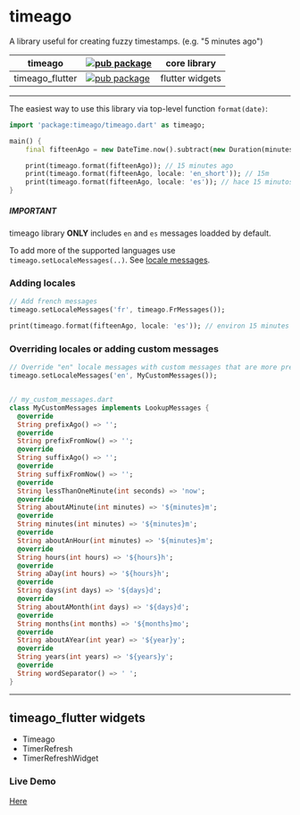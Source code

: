 # timeago

A library useful for creating fuzzy timestamps. (e.g. "5 minutes ago")

| timeago         | [![pub package](https://img.shields.io/pub/v/timeago.svg?label=timeago&color=blue)](https://pub.dartlang.org/packages/timeago)                         | core library    |
|-----------------|--------------------------------------------------------------------------------------------------------------------------------------------------------|-----------------|
| timeago_flutter | [![pub package](https://img.shields.io/pub/v/timeago_flutter.svg?label=timeago_flutter&color=blue)](https://pub.dartlang.org/packages/timeago_flutter) | flutter widgets |

---




The easiest way to use this library via top-level function `format(date)`:

```dart
import 'package:timeago/timeago.dart' as timeago;

main() {
    final fifteenAgo = new DateTime.now().subtract(new Duration(minutes: 15));

    print(timeago.format(fifteenAgo)); // 15 minutes ago
    print(timeago.format(fifteenAgo, locale: 'en_short')); // 15m
    print(timeago.format(fifteenAgo, locale: 'es')); // hace 15 minutos
}
```

##### IMPORTANT
timeago library **ONLY** includes `en` and `es` messages loadded by default. 

To add more of the supported languages use `timeago.setLocaleMessages(..)`. See [locale messages](lib/source/messages).

### Adding locales

```dart
// Add french messages
timeago.setLocaleMessages('fr', timeago.FrMessages());

print(timeago.format(fifteenAgo, locale: 'es')); // environ 15 minutes
```

### Overriding locales or adding custom messages

```dart
// Override "en" locale messages with custom messages that are more precise
timeago.setLocaleMessages('en', MyCustomMessages());


// my_custom_messages.dart
class MyCustomMessages implements LookupMessages {
  @override
  String prefixAgo() => '';
  @override
  String prefixFromNow() => '';
  @override
  String suffixAgo() => '';
  @override
  String suffixFromNow() => '';
  @override
  String lessThanOneMinute(int seconds) => 'now';
  @override
  String aboutAMinute(int minutes) => '${minutes}m';
  @override
  String minutes(int minutes) => '${minutes}m';
  @override
  String aboutAnHour(int minutes) => '${minutes}m';
  @override
  String hours(int hours) => '${hours}h';
  @override
  String aDay(int hours) => '${hours}h';
  @override
  String days(int days) => '${days}d';
  @override
  String aboutAMonth(int days) => '${days}d';
  @override
  String months(int months) => '${months}mo';
  @override
  String aboutAYear(int year) => '${year}y';
  @override
  String years(int years) => '${years}y';
  @override
  String wordSeparator() => ' ';
}
```

---

## timeago_flutter widgets

- Timeago
- TimerRefresh
- TimerRefreshWidget

### Live Demo

[Here](http://andresaraujo.github.io/timeago.dart/)
